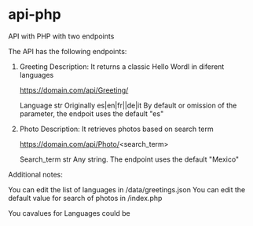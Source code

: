 # api-php
API with PHP with two endpoints

The API has the following endpoints: 

1. Greeting
   Description: It returns a classic Hello Wordl in diferent languages
   
   https://domain.com/api/Greeting/<Language>
    
   Language      str      Originally es|en|fr||de|it 
   By default or omission of the parameter, the endpoit uses the default "es"
   
   
2. Photo
   Description: It retrieves photos based on search term
   
   https://domain.com/api/Photo/<search_term>
   
   Search_term   str      Any string. The endpoint uses the default "Mexico"
   
   
Additional notes:

You can edit the list of languages in /data/greetings.json
You can edit the default value for search of photos in /index.php 


   
   
   
   You cavalues for Languages could be 
   
   

